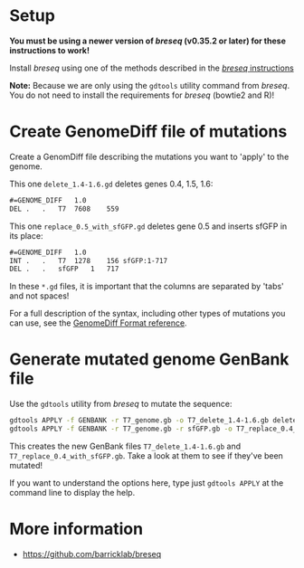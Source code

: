 #  Setup

**You must be using a newer version of _breseq_ (v0.35.2 or later) for these instructions to work!**

Install _breseq_ using one of the methods described in the [_breseq_ instructions](https://barricklab.org/twiki/pub/Lab/ToolsBacterialGenomeResequencing/documentation/installation.html)

**Note:** Because we are only using the `gdtools` utility command from _breseq_. You do not need to install the requirements for _breseq_ (bowtie2 and R)!

# Create GenomeDiff file of mutations

Create a GenomDiff file describing the mutations you want to 'apply' to the genome.


This one `delete_1.4-1.6.gd` deletes genes 0.4, 1.5, 1.6:
```txt
#=GENOME_DIFF	1.0
DEL	.	.	T7	7608	559
```

This one `replace_0.5_with_sfGFP.gd` deletes gene 0.5 and inserts sfGFP in its place:
```txt
#=GENOME_DIFF	1.0
INT	.	.	T7	1278	156	sfGFP:1-717
DEL	.	.	sfGFP	1	717
```

In these `*.gd` files, it is important that the columns are separated by 'tabs' and not spaces!

For a full description of the syntax, including other types of mutations you can use, see the [GenomeDiff Format reference](https://barricklab.org/twiki/pub/Lab/ToolsBacterialGenomeResequencing/documentation/gd_format.html).

# Generate mutated genome GenBank file

Use the `gdtools` utility from _breseq_ to mutate the sequence:
```sh
gdtools APPLY -f GENBANK -r T7_genome.gb -o T7_delete_1.4-1.6.gb delete_1.4-1.6.gd
gdtools APPLY -f GENBANK -r T7_genome.gb -r sfGFP.gb -o T7_replace_0.4_with_sfGFP.gb replace_0.4_with_sfGFP.gd
```

This creates the new GenBank files `T7_delete_1.4-1.6.gb` and `T7_replace_0.4_with_sfGFP.gb`. Take a look at them to see if they've been mutated!

If you want to understand the options here, type just `gdtools APPLY` at the command line to display the help.

# More information

* https://github.com/barricklab/breseq
